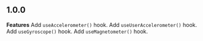 ## 1.0.0

**Features**
Add `useAccelerometer()` hook.
Add `useUserAccelerometer()` hook.
Add `useGyroscope()` hook.
Add `useMagnetometer()` hook.
